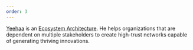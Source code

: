 ```yaml
---
order: 3
---
```


[Yeehaa](../About.md) is an [Ecosystem Architecture](../../Ideas/Ecosystem%20Architecture.md). He helps organizations that are dependent on multiple stakeholders to create high-trust networks capable of generating thriving innovations.
